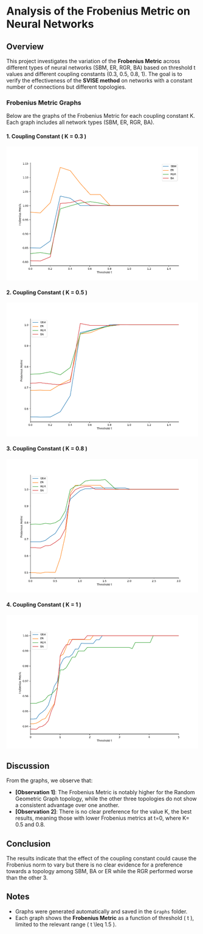 # Analysis of the Frobenius Metric on Neural Networks

## Overview
This project investigates the variation of the **Frobenius Metric** across different types of neural networks (SBM, ER, RGR, BA) based on threshold t values and different coupling constants (0.3, 0.5, 0.8, 1). The goal is to verify the effectiveness of the **SVISE method** on networks with a constant number of connections but different topologies.

### Frobenius Metric Graphs
Below are the graphs of the Frobenius Metric for each coupling constant K. Each graph includes all network types (SBM, ER, RGR, BA).

#### 1. Coupling Constant \( K = 0.3 \)
<img src="Graphs/Frobenius_C0.3.png" alt="K=0.3" width="600"/>

#### 2. Coupling Constant \( K = 0.5 \)
<img src="Graphs/Frobenius_C0.5.png" alt="K=0.5" width="600"/>

#### 3. Coupling Constant \( K = 0.8 \)
<img src="Graphs/Frobenius_C0.8.png" alt="K=0.8" width="600"/>

#### 4. Coupling Constant \( K = 1 \)
<img src="Graphs/Frobenius_C1.png" alt="K=1" width="600"/>

## Discussion
From the graphs, we observe that:
- **[Observation 1]**: The Frobenius Metric is notably higher for the Random Geometric Graph topology, while the other three topologies do not show a consistent advantage over one another.
- **[Observation 2]**: There is no clear preference for the value K, the best results, meaning those with lower Frobenius metrics at t=0, where K= 0.5 and 0.8.

## Conclusion
The results indicate that the effect of the coupling constant could cause the Frobenius norm to vary but there is no clear evidence for a preference towards a topology among SBM, BA or ER while the RGR performed worse than the other 3.

## Notes
- Graphs were generated automatically and saved in the `Graphs` folder.
- Each graph shows the **Frobenius Metric** as a function of threshold \( t \), limited to the relevant range \( t \leq 1.5 \).
